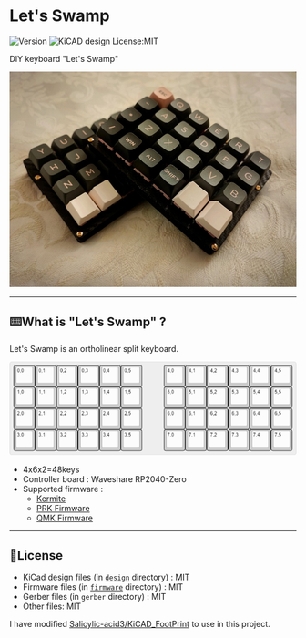 # Let's Swamp

![Version](https://img.shields.io/badge/PCB%20Version-1.0-blue.svg)
![KiCAD design License:MIT](https://img.shields.io/badge/KiCAD%20design%20License-MIT-brightgreen.svg)
<!-- ![Gerber:CC-BY-NC](https://img.shields.io/badge/Gerber%20License-CC--BY--NC-blue.svg) -->

DIY keyboard "Let's Swamp"

![Let's Swamp v0.2proto](./images/let's-swamp-v02.jpg)

---

## ⌨️What is "Let's Swamp" ?

Let's Swamp is an ortholinear split keyboard.

![Let's Swamp v0.2proto](./images/kle-let's-swamp.png)

 * 4x6x2=48keys
 * Controller board : Waveshare RP2040-Zero
 * Supported firmware :
    - [Kermite](https://kermite.org/)
    - [PRK Firmware](https://github.com/picoruby/prk_firmware)
    - [QMK Firmware](https://docs.qmk.fm/#/)

---

## 📃License

 * KiCad design files (in [`design`](./design/) directory) : MIT
 * Firmware files (in [`firmware`](./firmware/) directory) : MIT
 * Gerber files (in `gerber` directory)  : MIT
 * Other files: MIT
 
I have modified [Salicylic-acid3/KiCAD_FootPrint](https://github.com/Salicylic-acid3/KiCAD_FootPrint) to use in this project.
